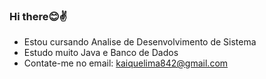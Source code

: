 ### Hi there😊✌
- Estou cursando Analise de Desenvolvimento de Sistema
- Estudo muito Java e Banco de Dados
- Contate-me no email: kaiquelima842@gmail.com

